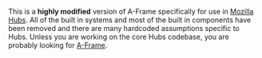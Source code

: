 This is a **highly modified** version of A-Frame specifically for use in [Mozilla Hubs](https://github.com/mozilla/hubs). All of the built in systems and most of the built in components have been removed and there are many hardcoded assumptions specific to Hubs. Unless you are working on the core Hubs codebase, you are probably looking for [A-Frame](https://github.com/aframevr/aframe).
